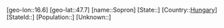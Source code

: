 ﻿---
location: [47.7,16.6]
type: City
tags:
- geo/City


SpocWebEntityId: 34373
isDeleted: false
confidential: public

---
[geo-lon::16.6]
[geo-lat::47.7]
[name::Sopron]
[State::]
[Country::[Hungary](geo/Continent/Europe/Hungary.md)]
[StateId::]
[Population::]
[Unknown::]

